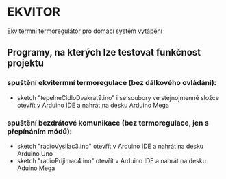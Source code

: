 # EKVITOR
Ekvitermní termoregulátor pro domácí systém vytápění
## Programy, na kterých lze testovat funkčnost projektu
### spuštění ekvitermní termoregulace (bez dálkového ovládání):
- sketch "tepelneCidloDvakrat9.ino" i se soubory ve stejnojmenné složce otevřít v Arduino IDE a nahrát na desku Arduino Mega
### spuštění bezdrátové komunikace (bez termoregulace, jen s přepínáním módů):
- sketch "radioVysilac3.ino" otevřít v Arduino IDE a nahrát na desku Arduino Uno
- sketch "radioPrijimac4.ino" otevřít v Arduino IDE a nahrát na desku Aduino Mega
